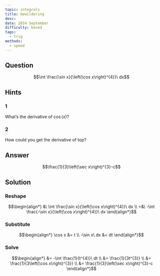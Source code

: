 ```yaml
---
topic: integrals
title: bewildering
desc: 
date: 2024 September
difficulty: based
tags:
  - trig
methods:
  - speed
---
```



## Question
```math
\int \frac{\sin x}{\left(\cos x\right)^{4}}\ dx
```


## Hints

### 1
What’s the derivative of $\cos(x)$?

### 2
How could you get the derivative of top?


## Answer
```math
\frac{1}{3}\left(\sec x\right)^{3}-c
```


## Solution

### Reshape
```math
\begin{align*}
  &\ \int \frac{\sin x}{\left(\cos x\right)^{4}}\ dx
  \\ =&\ -\int \frac{-\sin x}{\left(\cos x\right)^{4}}\ dx
\end{align*}
```

### Substitute
```math
\begin{align*}
  \cos x &= t
  \\ -\sin x\ dx &= dt
\end{align*}
```

### Solve
```math
\begin{align*}
  &= -\int \frac{1}{t^{4}}\ dt
  \\ &= \frac{1}{3t^{3}}
  \\ &= \frac{1}{3\left(\cos x\right)^{3}}
  \\ &= \frac{1}{3}\left(\sec x\right)^{3}-c
\end{align*}
```
